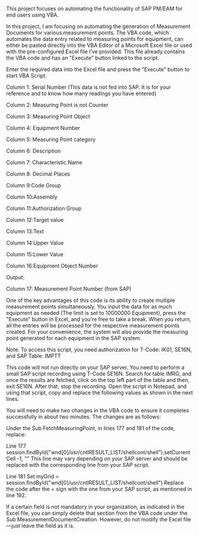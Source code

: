 This project focuses on automating the functionality of SAP PM/EAM for end users using VBA.

In this project, I am focusing on automating the generation of Measurement Documents for various measurement points. The VBA code, which automates the data entry related to measuring points for equipment, can either be pasted directly into the VBA Editor of a Microsoft Excel file or used with the pre-configured Excel file I’ve provided. This file already contains the VBA code and has an "Execute" button linked to the script.

Enter the required data into the Excel file and press the "Execute" button to start VBA Script.

Column 1: Serial Number (This data is not fed into SAP. It is for your reference and to know how many readings you have entered)

Column 2: Measuring Point is not Counter

Column 3: Measuring Point Object

Column 4: Equipment Number

Column 5: Measuring Point category

Column 6: Description

Column 7: Characteristic Name

Column 8: Decimal Places

Column 9:Code Group

Column 10:Assembly

Column 11:Authorization Group

Column 12:Target value

Column 13:Text

Column 14:Upper Value

Column 15:Lower Value

Column 16:Equipment Object Number

Output:

Column 17: Measurement Point Number (from SAP)

One of the key advantages of this code is its ability to create multiple measurement points simultaneously. You input the data for as much equipment as needed (The limit is set to 10000000 Equipment), press the "Execute" button in Excel, and you’re free to take a break. When you return, all the entries will be processed for the respective measurement points created. For your convenience, the system will also provide the measuring point generated for each equipment in the SAP system.

Note: To access this script, you need authorization for T-Code: IK01, SE16N, and SAP Table: IMPTT

This code will not run directly on your SAP server. You need to perform a small SAP script recording using T-Code SE16N. Search for table IMRG, and once the results are fetched, click on the top left part of the table and then, exit SE16N. After that, stop the recording. Open the script in Notepad, and using that script, copy and replace the following values as shown in the next lines.

You will need to make two changes in the VBA code to ensure it completes successfully in about two minutes. The changes are as follows:

Under the Sub FetchMeasuringPoint, in lines 177 and 181 of the code, replace:

Line 177 session.findById("wnd[0]/usr/cntlRESULT_LIST/shellcont/shell").setCurrentCell -1, "" This line may vary depending on your SAP server and should be replaced with the corresponding line from your SAP script.

Line 181 Set myGrid = session.findById("wnd[0]/usr/cntlRESULT_LIST/shellcont/shell") Replace the code after the = sign with the one from your SAP script, as mentioned in line 192.

If a certain field is not mandatory in your organization, as indicated in the Excel file, you can simply delete that section from the VBA code under the Sub MeasurementDocumentCreation. However, do not modify the Excel file—just leave the field as it is.
